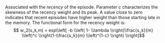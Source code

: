 Associated with the *recency* of the episode. Parameter $c$ characterizes the skewness of the recency weight and its peak. A value close to zero indicates that recent episodes have higher weight than those starting late in the memory. The functional form for the recency weight is:
    $$ w_2(s_k,m) = exp\\left[ -b \\left( 1- \\lambda \\right(\\frac{s_k}{m} \\left)^c \\right(1-\\frac{s_k}{m} \\left)^{1-c} \\right) \\right]$$
